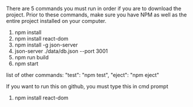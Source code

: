 There are 5 commands you must run in order if you are to download the project.
Prior to these commands, make sure you have NPM as well as the entire project installed on your computer.

1. npm install
2. npm install react-dom
3. npm install -g json-server
4. json-server ./data/db.json --port 3001
5. npm run build
6. npm start


list of other commands:
"test":     "npm test",
"eject":    "npm eject"

If you want to run this on github,
you must type this in cmd prompt
1. npm install react-dom
